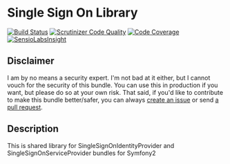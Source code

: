 Single Sign On Library
======================

[![Build Status](https://scrutinizer-ci.com/g/korotovsky/SingleSignOnLibrary/badges/build.png?b=master)](https://scrutinizer-ci.com/g/korotovsky/SingleSignOnLibrary/build-status/master)
[![Scrutinizer Code Quality](https://scrutinizer-ci.com/g/korotovsky/SingleSignOnLibrary/badges/quality-score.png?b=master)](https://scrutinizer-ci.com/g/korotovsky/SingleSignOnLibrary/?branch=master)
[![Code Coverage](https://scrutinizer-ci.com/g/korotovsky/SingleSignOnLibrary/badges/coverage.png?b=master)](https://scrutinizer-ci.com/g/korotovsky/SingleSignOnLibrary/?branch=master)
[![SensioLabsInsight](https://insight.sensiolabs.com/projects/a3a10e42-01c6-4d00-b5af-9bc787bd6c0a/mini.png?v=1)](https://insight.sensiolabs.com/projects/a3a10e42-01c6-4d00-b5af-9bc787bd6c0a)

Disclaimer
--------

I am by no means a security expert. I'm not bad at it either, but I cannot vouch for the security of this bundle.
You can use this in production if you want, but please do so at your own risk.
That said, if you'd like to contribute to make this bundle better/safer, you can always [create an issue](https://github.com/korotovsky/SingleSignOnLibrary/issues) or send [a pull request](https://github.com/korotovsky/SingleSignOnLibrary/pulls).

Description
-----------

This is shared library for SingleSignOnIdentityProvider and SingleSignOnServiceProvider bundles for Symfony2

